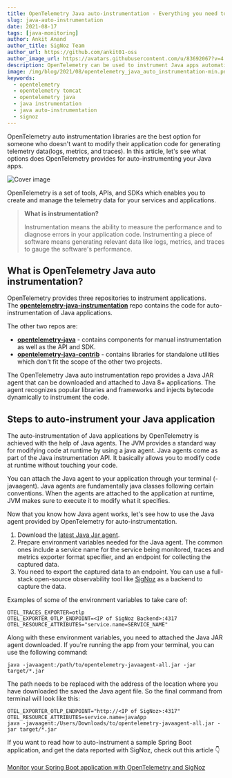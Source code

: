 ```yaml
---
title: OpenTelemetry Java auto-instrumentation - Everything you need to know
slug: java-auto-instrumentation
date: 2021-08-17
tags: [java-monitoring]
author: Ankit Anand
author_title: SigNoz Team
author_url: https://github.com/ankit01-oss
author_image_url: https://avatars.githubusercontent.com/u/83692067?v=4
description: OpenTelemetry can be used to instrument Java apps automatically through a Java JAR agent. The agent recognizes popular libraries and frameworks and injects bytecode dynamically to instrument the code...
image: /img/blog/2021/08/opentelemetry_java_auto_instrumentation-min.png
keywords:
  - opentelemetry
  - opentelemetry tomcat
  - opentelemetry java
  - java instrumentation
  - java auto-instrumentation
  - signoz
---
```


OpenTelemetry auto instrumentation libraries are the best option for someone who doesn't want to modify their application code for generating telemetry data(logs, metrics, and traces). In this article, let's see what options does OpenTelemetry provides for auto-instrumenting your Java apps.

<!--truncate-->

![Cover image](/img/blog/2021/08/opentelemetry_java_auto_instrumentation-min.png)

OpenTelemetry is a set of tools, APIs, and SDKs which enables you to create and manage the telemetry data for your services and applications.

> **What is instrumentation?**
>
> Instrumentation means the ability to measure the performance and to diagnose errors in your application code. Instrumenting a piece of software means generating relevant data like logs, metrics, and traces to gauge the software's performance.

## What is OpenTelemetry Java auto instrumentation?

OpenTelemetry provides three repositories to instrument applications. The <a href = "https://github.com/open-telemetry/opentelemetry-java-instrumentation" rel="noopener noreferrer nofollow" target="_blank" ><b>opentelemetry-java-instrumentation</b></a> repo contains the code for auto-instrumentation of Java applications.

The other two repos are:

- <a href = "https://github.com/open-telemetry/opentelemetry-java" rel="noopener noreferrer nofollow" target="_blank" ><b>opentelemetry-java</b></a> - contains components for manual instrumentation as well as the API and SDK.
- <a href = "https://github.com/open-telemetry/opentelemetry-java-contrib" rel="noopener noreferrer nofollow" target="_blank" ><b>opentelemetry-java-contrib</b></a> - contains libraries for standalone utilities which don't fit the scope of the other two projects.

The OpenTelemetry Java auto instrumentation repo provides a Java JAR agent that can be downloaded and attached to Java 8+ applications. The agent recognizes popular libraries and frameworks and injects bytecode dynamically to instrument the code.

## Steps to auto-instrument your Java application

The auto-instrumentation of Java applications by OpenTelemetry is achieved with the help of Java agents. The JVM provides a standard way for modifying code at runtime by using a java agent. Java agents come as part of the Java instrumentation API. It basically allows you to modify code at runtime without touching your code.

You can attach the Java agent to your application through your terminal (-javaagent). Java agents are fundamentally java classes following certain conventions. When the agents are attached to the application at runtime, JVM makes sure to execute it to modify what it specifies.

Now that you know how Java agent works, let's see how to use the Java agent provided by OpenTelemetry for auto-instrumentation.

1. Download the [latest Java Jar agent](https://github.com/open-telemetry/opentelemetry-java-instrumentation/releases/latest/download/opentelemetry-javaagent.jar).
2. Prepare environment variables needed for the Java agent. The common ones include a service name for the service being monitored, traces and metrics exporter format specifier, and an endpoint for collecting the captured data.
3. You need to export the captured data to an endpoint. You can use a full-stack open-source observability tool like [SigNoz](https://signoz.io/) as a backend to capture the data.

Examples of some of the environment variables to take care of:

```
OTEL_TRACES_EXPORTER=otlp
OTEL_EXPORTER_OTLP_ENDPOINT=<IP of SigNoz Backend>:4317
OTEL_RESOURCE_ATTRIBUTES="service.name=SERVICE_NAME"
```

Along with these environment variables, you need to attached the Java JAR agent downloaded. If you're running the app from your terminal, you can use the following command:

```
java -javaagent:/path/to/opentelemetry-javaagent-all.jar -jar target/*.jar
```

The path needs to be replaced with the address of the location where you have downloaded the saved the Java agent file. So the final command from terminal will look like this:

```
OTEL_EXPORTER_OTLP_ENDPOINT="http://<IP of SigNoz>:4317"
OTEL_RESOURCE_ATTRIBUTES=service.name=javaApp
java -javaagent:/Users/Downloads/to/opentelemetry-javaagent-all.jar -jar target/*.jar
```

If you want to read how to auto-instrument a sample Spring Boot application, and get the data reported with SigNoz, check out this article 👇 <br></br>
[Monitor your Spring Boot application with OpenTelemetry and SigNoz](https://signoz.io/blog/opentelemetry-spring-boot/)
